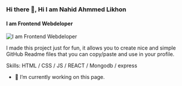 ### Hi there 👋, Hi I am Nahid Ahmmed Likhon
#### I am Frontend Webdeloper
![I am Frontend Webdeloper](https://i.ibb.co/HrvtZD3/certificate.jpg)

I made this project just for fun, it allows you to create nice and simple GitHub Readme files that you can copy/paste and use in your profile.

Skills: HTML / CSS / JS / REACT / Mongodb / express

- 🔭 I’m currently working on this page. 





